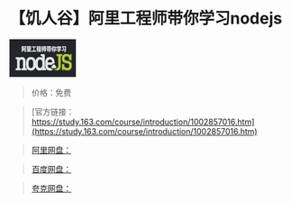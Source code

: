 # 【饥人谷】阿里工程师带你学习nodejs

![img](../../../assets/study163/free/6598117601298274762.png)

> 价格：免费

> [官方链接：https://study.163.com/course/introduction/1002857016.htm](https://study.163.com/course/introduction/1002857016.htm)

> [阿里网盘：]()

> [百度网盘：]()

> [夸克网盘：]()
